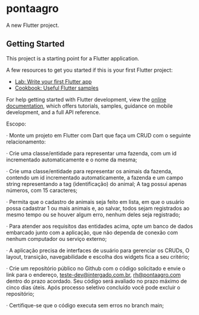 # pontaagro

A new Flutter project.

## Getting Started

This project is a starting point for a Flutter application.

A few resources to get you started if this is your first Flutter project:

- [Lab: Write your first Flutter app](https://docs.flutter.dev/get-started/codelab)
- [Cookbook: Useful Flutter samples](https://docs.flutter.dev/cookbook)

For help getting started with Flutter development, view the
[online documentation](https://docs.flutter.dev/), which offers tutorials,
samples, guidance on mobile development, and a full API reference.

Escopo:

· Monte um projeto em Flutter com Dart que faça um CRUD com o seguinte relacionamento:

· Crie uma classe/entidade para representar uma fazenda, com um id incrementado automaticamente e o nome da mesma;

· Crie uma classe/entidade para representar os animais da fazenda, contendo um id incrementado automaticamente, a fazenda e um campo string representando a tag (identificação) do animal; A tag possui apenas números, com 15 caracteres;

· Permita que o cadastro de animais seja feito em lista, em que o usuário possa cadastrar 1 ou mais animais e, ao salvar, todos sejam registrados ao mesmo tempo ou se houver algum erro, nenhum deles seja registrado;

· Para atender aos requisitos das entidades acima, opte um banco de dados embarcado junto com a aplicação, que não dependa de conexão com nenhum computador ou serviço externo;

· A aplicação precisa de interfaces de usuário para gerenciar os CRUDs, O layout, transição, navegabilidade e escolha dos widgets fica a seu critério;

· Crie um repositório público no Github com o código solicitado e envie o link para o endereço, teste-dev@intergado.com.br, rh@pontaagro.com dentro do prazo acordado. Seu código será avaliado no prazo máximo de cinco dias úteis. Após processo seletivo concluído você pode excluir o repositório;

· Certifique-se que o código executa sem erros no branch main;